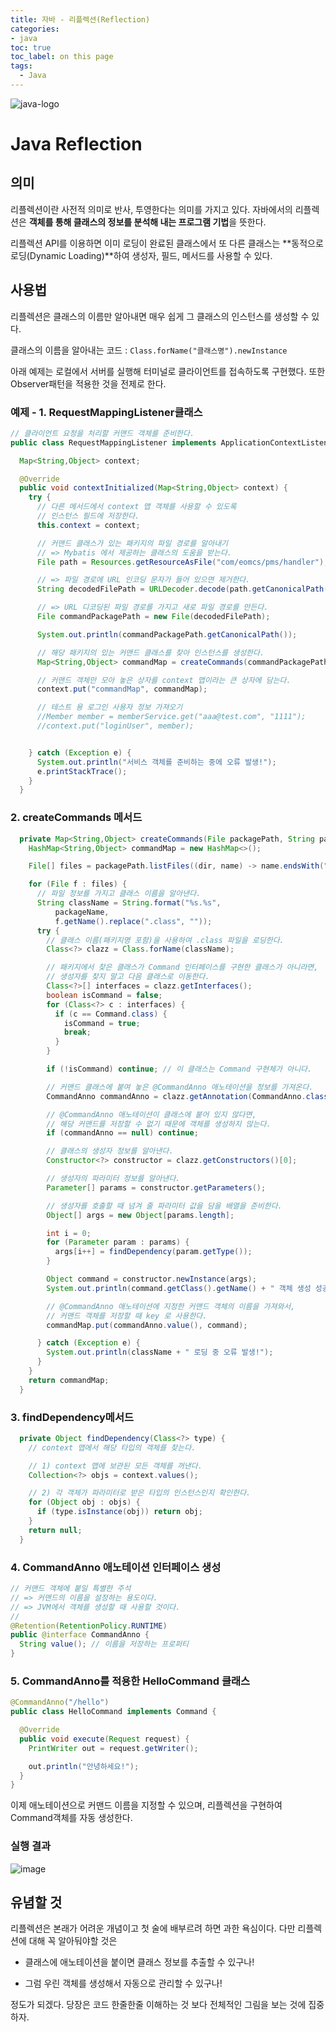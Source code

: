```yaml
---
title: 자바 - 리플렉션(Reflection)
categories:
- java
toc: true
toc_label: on this page
tags:
  - Java
---
```


![java-logo](https://user-images.githubusercontent.com/68311188/92201199-e4e6a200-eeb6-11ea-9f5b-76b79db3564f.png)

# Java Reflection

## 의미

리플렉션이란 사전적 의미로 반사, 투영한다는 의미를 가지고 있다. 자바에서의 리플렉션은 **객체를 통해 클래스의 정보를 분석해 내는 프로그램 기법**을 뜻한다.

리플렉션 API를 이용하면 이미 로딩이 완료된 클래스에서 또 다른 클래스는 **동적으로 로딩(Dynamic Loading)**하여 생성자, 필드, 메서드를 사용할 수 있다.

## 사용법

리플렉션은 클래스의 이름만 알아내면 매우 쉽게 그 클래스의 인스턴스를 생성할 수 있다. 

클래스의 이름을 알아내는 코드 :  `Class.forName("클래스명").newInstance` 

아래 예제는 로컬에서 서버를 실행해 터미널로 클라이언트를 접속하도록 구현했다. 또한 Observer패턴을 적용한 것을 전제로 한다.

### 예제 - 1. RequestMappingListener클래스

```java
// 클라이언트 요청을 처리할 커맨드 객체를 준비한다.
public class RequestMappingListener implements ApplicationContextListener {

  Map<String,Object> context;

  @Override
  public void contextInitialized(Map<String,Object> context) {
    try {
      // 다른 메서드에서 context 맵 객체를 사용할 수 있도록
      // 인스턴스 필드에 저장한다.
      this.context = context;

      // 커맨드 클래스가 있는 패키지의 파일 경로를 알아내기
      // => Mybatis 에서 제공하는 클래스의 도움을 받는다.
      File path = Resources.getResourceAsFile("com/eomcs/pms/handler");

      // => 파일 경로에 URL 인코딩 문자가 들어 있으면 제거한다.
      String decodedFilePath = URLDecoder.decode(path.getCanonicalPath(), "UTF-8");

      // => URL 디코딩된 파일 경로를 가지고 새로 파일 경로를 만든다.
      File commandPackagePath = new File(decodedFilePath);

      System.out.println(commandPackagePath.getCanonicalPath());

      // 해당 패키지의 있는 커맨드 클래스를 찾아 인스턴스를 생성한다.
      Map<String,Object> commandMap = createCommands(commandPackagePath, "com.eomcs.pms.handler");

      // 커맨드 객체만 모아 놓은 상자를 context 맵이라는 큰 상자에 담는다.
      context.put("commandMap", commandMap);

      // 테스트 용 로그인 사용자 정보 가져오기
      //Member member = memberService.get("aaa@test.com", "1111");
      //context.put("loginUser", member);


    } catch (Exception e) {
      System.out.println("서비스 객체를 준비하는 중에 오류 발생!");
      e.printStackTrace();
    }
  }
```



### 2. createCommands 메서드

```java
  private Map<String,Object> createCommands(File packagePath, String packageName) {
    HashMap<String,Object> commandMap = new HashMap<>();

    File[] files = packagePath.listFiles((dir, name) -> name.endsWith(".class"));

    for (File f : files) {
      // 파일 정보를 가지고 클래스 이름을 알아낸다.
      String className = String.format("%s.%s",
          packageName,
          f.getName().replace(".class", ""));
      try {
        // 클래스 이름(패키지명 포함)을 사용하여 .class 파일을 로딩한다.
        Class<?> clazz = Class.forName(className);

        // 패키지에서 찾은 클래스가 Command 인터페이스를 구현한 클래스가 아니라면,
        // 생성자를 찾지 말고 다음 클래스로 이동한다.
        Class<?>[] interfaces = clazz.getInterfaces();
        boolean isCommand = false;
        for (Class<?> c : interfaces) {
          if (c == Command.class) {
            isCommand = true;
            break;
          }
        }

        if (!isCommand) continue; // 이 클래스는 Command 구현체가 아니다.

        // 커맨드 클래스에 붙여 놓은 @CommandAnno 애노테이션을 정보를 가져온다.
        CommandAnno commandAnno = clazz.getAnnotation(CommandAnno.class);

        // @CommandAnno 애노테이션이 클래스에 붙어 있지 않다면,
        // 해당 커맨드를 저장할 수 없기 때문에 객체를 생성하지 않는다.
        if (commandAnno == null) continue;

        // 클래스의 생성자 정보를 알아낸다.
        Constructor<?> constructor = clazz.getConstructors()[0];

        // 생성자의 파라미터 정보를 알아낸다.
        Parameter[] params = constructor.getParameters();

        // 생성자를 호출할 때 넘겨 줄 파라미터 값을 담을 배열을 준비한다.
        Object[] args = new Object[params.length];

        int i = 0;
        for (Parameter param : params) {
          args[i++] = findDependency(param.getType());
        }

        Object command = constructor.newInstance(args);
        System.out.println(command.getClass().getName() + " 객체 생성 성공!");

        // @CommandAnno 애노테이션에 지정한 커맨드 객체의 이름을 가져와서,
        // 커맨드 객체를 저장할 때 key 로 사용한다.
        commandMap.put(commandAnno.value(), command);

      } catch (Exception e) {
        System.out.println(className + " 로딩 중 오류 발생!");
      }
    }
    return commandMap;
  }
```



### 3. findDependency메서드

```java
  private Object findDependency(Class<?> type) {
    // context 맵에서 해당 타입의 객체를 찾는다.

    // 1) context 맵에 보관된 모든 객체를 꺼낸다.
    Collection<?> objs = context.values();

    // 2) 각 객체가 파라미터로 받은 타입의 인스턴스인지 확인한다.
    for (Object obj : objs) {
      if (type.isInstance(obj)) return obj;
    }
    return null;
  }
```



### 4. CommandAnno 애노테이션 인터페이스 생성

```java
// 커맨드 객체에 붙일 특별한 주석
// => 커맨드의 이름을 설정하는 용도이다.
// => JVM에서 객체를 생성할 때 사용할 것이다.
//
@Retention(RetentionPolicy.RUNTIME)
public @interface CommandAnno {
  String value(); // 이름을 저장하는 프로퍼티
}
```



### 5. CommandAnno를 적용한 HelloCommand 클래스

```java
@CommandAnno("/hello")
public class HelloCommand implements Command {

  @Override
  public void execute(Request request) {
    PrintWriter out = request.getWriter();

    out.println("안녕하세요!");
  }
}
```

이제 애노테이션으로 커맨드 이름을 지정할 수 있으며, 리플렉션을 구현하여 Command객체를 자동 생성한다.



### 실행 결과

![image](https://user-images.githubusercontent.com/68311188/99878704-a1e0d300-2c4a-11eb-9fa5-190f8764806d.png)



## 유념할 것

리플렉션은 본래가 어려운 개념이고 첫 술에 배부르려 하면 과한 욕심이다. 다만 리플렉션에 대해 꼭 알아둬야할 것은

- 클래스에 애노테이션을 붙이면 클래스 정보를 추출할 수 있구나!

- 그럼 우린 객체를 생성해서 자동으로 관리할 수 있구나!

정도가 되겠다. 당장은 코드 한줄한줄 이해하는 것 보다 전체적인 그림을 보는 것에 집중하자.

